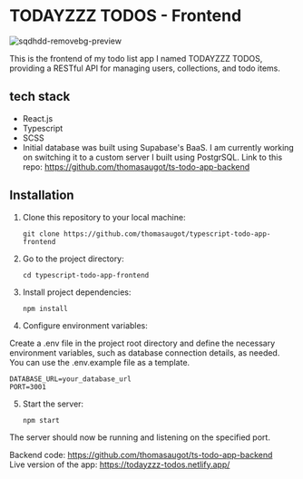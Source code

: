 # TODAYZZZ TODOS - Frontend

![sqdhdd-removebg-preview](https://github.com/thomasaugot/typescript-todo-app-frontend/assets/117474095/664d2d99-bfb6-4325-8ecb-2673f62cfef9)

This is the frontend of my todo list app I named TODAYZZZ TODOS, providing a RESTful API for managing users, collections, and todo items.

## tech stack

- React.js
- Typescript
- SCSS
- Initial database was built using Supabase's BaaS. I am currently working on switching it to a custom server I built using PostgrSQL. Link to this repo: https://github.com/thomasaugot/ts-todo-app-backend

## Installation

1. Clone this repository to your local machine:

   ```shell
   git clone https://github.com/thomasaugot/typescript-todo-app-frontend
   ```

2. Go to the project directory:

   ```shell
   cd typescript-todo-app-frontend
   ```

3. Install project dependencies:

   ```shell
   npm install
   ```

4. Configure environment variables:

Create a .env file in the project root directory and define the necessary environment variables, such as database connection details, as needed. You can use the .env.example file as a template.

```shell
DATABASE_URL=your_database_url
PORT=3001
```

5. Start the server:

   ```shell
   npm start
   ```

The server should now be running and listening on the specified port.

Backend code: https://github.com/thomasaugot/ts-todo-app-backend <br>
Live version of the app: https://todayzzz-todos.netlify.app/
